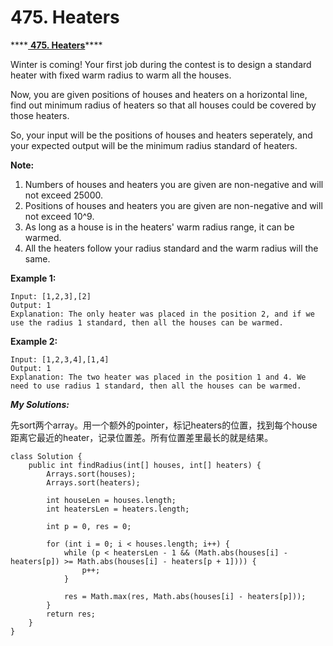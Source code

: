 # 475. Heaters

\*\*\*\*[ **475. Heaters**](https://leetcode.com/problems/heaters/description/)\*\*\*\*

Winter is coming! Your first job during the contest is to design a standard heater with fixed warm radius to warm all the houses.

Now, you are given positions of houses and heaters on a horizontal line, find out minimum radius of heaters so that all houses could be covered by those heaters.

So, your input will be the positions of houses and heaters seperately, and your expected output will be the minimum radius standard of heaters.

**Note:**

1. Numbers of houses and heaters you are given are non-negative and will not exceed 25000.
2. Positions of houses and heaters you are given are non-negative and will not exceed 10^9.
3. As long as a house is in the heaters' warm radius range, it can be warmed.
4. All the heaters follow your radius standard and the warm radius will the same.

**Example 1:**

```text
Input: [1,2,3],[2]
Output: 1
Explanation: The only heater was placed in the position 2, and if we use the radius 1 standard, then all the houses can be warmed.
```

**Example 2:**

```text
Input: [1,2,3,4],[1,4]
Output: 1
Explanation: The two heater was placed in the position 1 and 4. We need to use radius 1 standard, then all the houses can be warmed.
```

_**My Solutions:**_

先sort两个array。用一个额外的pointer，标记heaters的位置，找到每个house距离它最近的heater，记录位置差。所有位置差里最长的就是结果。

```text
class Solution {
    public int findRadius(int[] houses, int[] heaters) {
        Arrays.sort(houses);
        Arrays.sort(heaters);
        
        int houseLen = houses.length;
        int heatersLen = heaters.length;
        
        int p = 0, res = 0;
        
        for (int i = 0; i < houses.length; i++) {
            while (p < heatersLen - 1 && (Math.abs(houses[i] - heaters[p]) >= Math.abs(houses[i] - heaters[p + 1]))) {
                p++;
            }
            
            res = Math.max(res, Math.abs(houses[i] - heaters[p]));
        }
        return res;
    }
}
```

